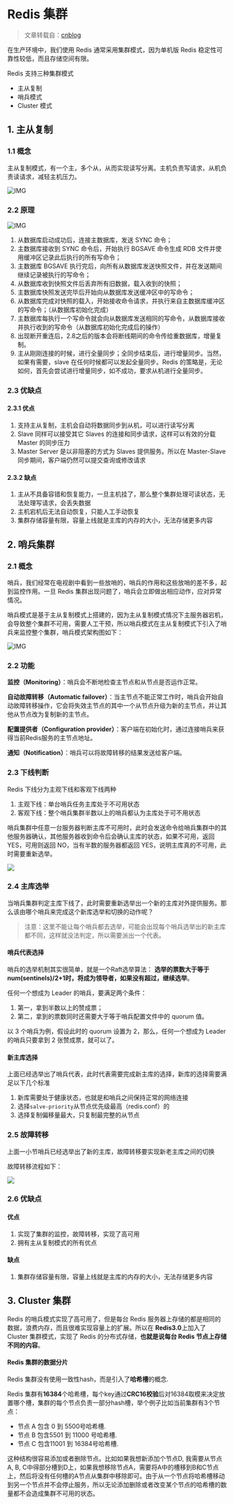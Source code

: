 [//]:# "2023/4/21 11:18|Redis"

# Redis 集群

> 文章转载自：[cnblog](https://www.cnblogs.com/wugongzi/p/16827473.html)

在生产环境中，我们使用 Redis 通常采用集群模式，因为单机版 Redis 稳定性可靠性较低，而且存储空间有限。

Redis 支持三种集群模式

- 主从复制
- 哨兵模式
- Cluster 模式

## 1. 主从复制

### 1.1 概念

主从复制模式，有一个主，多个从，从而实现读写分离。主机负责写请求，从机负责读请求，减轻主机压力。

![IMG](https://raw.githubusercontent.com/ZYallers/ZYaller/master/upload/image/2023/1058428-20221026103622058-421123069.png)

### 2.2 原理

![IMG](http://raw.githubusercontent.com/ZYallers/ZYaller/master/upload/image/2023/1058428-20221026103622086-371606505.png)

1. 从数据库启动成功后，连接主数据库，发送 SYNC 命令；
2. 主数据库接收到 SYNC 命令后，开始执行 BGSAVE 命令生成 RDB 文件并使用缓冲区记录此后执行的所有写命令；
3. 主数据库 BGSAVE 执行完后，向所有从数据库发送快照文件，并在发送期间继续记录被执行的写命令；
4. 从数据库收到快照文件后丢弃所有旧数据，载入收到的快照；
5. 主数据库快照发送完毕后开始向从数据库发送缓冲区中的写命令；
6. 从数据库完成对快照的载入，开始接收命令请求，并执行来自主数据库缓冲区的写命令；（从数据库初始化完成）
7. 主数据库每执行一个写命令就会向从数据库发送相同的写命令，从数据库接收并执行收到的写命令（从数据库初始化完成后的操作）
8. 出现断开重连后，2.8之后的版本会将断线期间的命令传给重数据库，增量复制。
9. 主从刚刚连接的时候，进行全量同步；全同步结束后，进行增量同步。当然，如果有需要，slave 在任何时候都可以发起全量同步。Redis 的策略是，无论如何，首先会尝试进行增量同步，如不成功，要求从机进行全量同步。

### 2.3 优缺点

#### 2.3.1 优点

1. 支持主从复制，主机会自动将数据同步到从机，可以进行读写分离
2. Slave 同样可以接受其它 Slaves 的连接和同步请求，这样可以有效的分载 Master 的同步压力
3. Master Server 是以非阻塞的方式为 Slaves 提供服务。所以在 Master-Slave 同步期间，客户端仍然可以提交查询或修改请求

#### 2.3.2 缺点

1. 主从不具备容错和恢复能力，一旦主机挂了，那么整个集群处理可读状态，无法处理写请求，会丢失数据
2. 主机宕机后无法自动恢复，只能人工手动恢复
3. 集群存储容量有限，容量上线就是主库的内存的大小，无法存储更多内容

## 2. 哨兵集群

### 2.1 概念

哨兵，我们经常在电视剧中看到一些放哨的，哨兵的作用和这些放哨的差不多，起到监控作用。一旦 Redis 集群出现问题了，哨兵会立即做出相应动作，应对异常情况。

哨兵模式是基于主从复制模式上搭建的，因为主从复制模式情况下主服务器宕机，会导致整个集群不可用，需要人工干预，所以哨兵模式在主从复制模式下引入了哨兵来监控整个集群，哨兵模式架构图如下：

![IMG](https://raw.githubusercontent.com/ZYallers/ZYaller/master/upload/image/2023/1058428-20221026103622394-1740773542.png)

### 2.2 功能

**监控（Monitoring）**：哨兵会不断地检查主节点和从节点是否运作正常。

**自动故障转移（Automatic failover）**：当主节点不能正常工作时，哨兵会开始自动故障转移操作，它会将失效主节点的其中一个从节点升级为新的主节点，并让其他从节点改为复制新的主节点。

**配置提供者（Configuration provider）**：客户端在初始化时，通过连接哨兵来获得当前Redis服务的主节点地址。

**通知（Notification）**：哨兵可以将故障转移的结果发送给客户端。

### 2.3 下线判断

Redis 下线分为主观下线和客观下线两种

1. 主观下线：单台哨兵任务主库处于不可用状态
2. 客观下线：整个哨兵集群半数以上的哨兵都认为主库处于可不用状态

哨兵集群中任意一台服务器判断主库不可用时，此时会发送命令给哨兵集群中的其他服务器确认，其他服务器收到命令后会确认主库的状态，如果不可用，返回 YES，可用则返回 NO，当有半数的服务器都返回 YES，说明主库真的不可用，此时需要重新选举。

![](https://raw.githubusercontent.com/ZYallers/ZYaller/master/upload/image/2023/1058428-20221026103622042-973065006.png)

### 2.4 主库选举

当哨兵集群判定主库下线了，此时需要重新选举出一个新的主库对外提供服务。那么该由哪个哨兵来完成这个新库选举和切换的动作呢？

> 注意：这里不能让每个哨兵都去选举，可能会出现每个哨兵选举出的新主库都不同，这样就没法判定，所以需要派出一个代表。

#### 哨兵代表选择

哨兵的选举机制其实很简单，就是一个Raft选举算法： **选举的票数大于等于num(sentinels)/2+1时，将成为领导者，如果没有超过，继续选举**。

任何一个想成为 Leader 的哨兵，要满足两个条件：

1. 第一，拿到半数以上的赞成票；
2. 第二，拿到的票数同时还需要大于等于哨兵配置文件中的 quorum 值。

以 3 个哨兵为例，假设此时的 quorum 设置为 2，那么，任何一个想成为 Leader 的哨兵只要拿到 2 张赞成票，就可以了。

#### 新主库选择

上面已经选举出了哨兵代表，此时代表需要完成新主库的选择，新库的选择需要满足以下几个标准

1. 新库需要处于健康状态，也就是和哨兵之间保持正常的网络连接
2. 选择`salve-priority`从节点优先级最高（redis.conf）的
3. 选择复制偏移量最大，只复制最完整的从节点

### 2.5 故障转移

上面一小节哨兵已经选举出了新的主库，故障转移要实现新老主库之间的切换

故障转移流程如下：

![](https://raw.githubusercontent.com/ZYallers/ZYaller/master/upload/image/2023/1058428-20221026103623054-392611224.png)

### 2.6 优缺点

#### 优点

1. 实现了集群的监控，故障转移，实现了高可用
2. 拥有主从复制模式的所有优点

#### 缺点

1. 集群存储容量有限，容量上线就是主库的内存的大小，无法存储更多内容

## 3. Cluster 集群

Redis 的哨兵模式实现了高可用了，但是每台 Redis 服务器上存储的都是相同的数据，浪费内存，而且很难实现容量上的扩展。所以在 **Redis3.0**上加入了 Cluster 集群模式，实现了 Redis 的分布式存储，**也就是说每台 Redis 节点上存储不同的内容**。

#### Redis 集群的数据分片

Redis 集群没有使用一致性hash，而是引入了**哈希槽**的概念.

Redis 集群有**16384**个哈希槽，每个key通过**CRC16校验**后对16384取模来决定放置哪个槽，集群的每个节点负责一部分hash槽，举个例子比如当前集群有3个节点：

- 节点 A 包含 0 到 5500号哈希槽.
- 节点 B 包含5501 到 11000 号哈希槽.
- 节点 C 包含11001 到 16384号哈希槽.

这种结构很容易添加或者删除节点。比如如果我想新添加个节点D, 我需要从节点 A, B, C中得部分槽到D上，如果我想移除节点A，需要将A中的槽移到B和C节点上，然后将没有任何槽的A节点从集群中移除即可。由于从一个节点将哈希槽移动到另一个节点并不会停止服务，所以无论添加删除或者改变某个节点的哈希槽的数量都不会造成集群不可用的状态。
